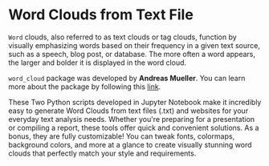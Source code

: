 # Word Clouds from Text File
`Word` clouds, also referred to as text clouds or tag clouds, function by visually emphasizing words based on their frequency in a given text source, such as a speech, blog post, or database. The more often a word appears, the larger and bolder it is displayed in the word cloud.

`word_cloud` package was developed by **Andreas Mueller**. You can learn more about the package by following this [link](https://github.com/amueller/word_cloud/).

These Two Python scripts developed in Jupyter Notebook make it incredibly easy to generate Word Clouds from text files (.txt) and websites for your everyday text analysis needs. Whether you're preparing for a presentation or compiling a report, these tools offer quick and convenient solutions. As a bonus, they are fully customizable! You can tweak fonts, colormaps, background colors, and more at a glance to create visually stunning word clouds that perfectly match your style and requirements.

